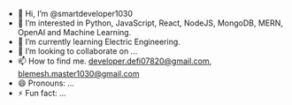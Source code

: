 - 👋 Hi, I’m @smartdeveloper1030
- 👀 I’m interested in Python, JavaScript, React, NodeJS, MongoDB, MERN, OpenAI and Machine Learning.
- 🌱 I’m currently learning Electric Engineering.
- 💞️ I’m looking to collaborate on ...
- 📫 How to find me.  developer.defi07820@gmail.com, blemesh.master1030@gmail.com
- 😄 Pronouns: ...
- ⚡ Fun fact: ...

<!---
smartdeveloper1030/smartdeveloper1030 is a ✨ special ✨ repository because its `README.md` (this file) appears on your GitHub profile.
You can click the Preview link to take a look at your changes.
--->
